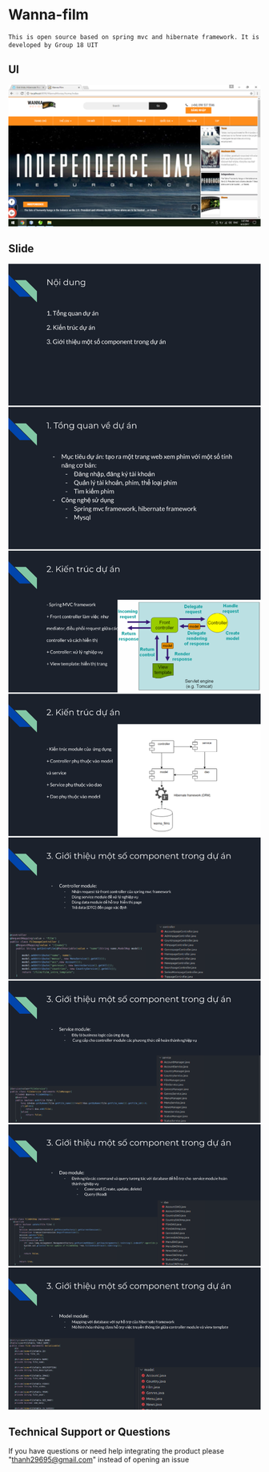 # Wanna-film
```
This is open source based on spring mvc and hibernate framework. It is developed by Group 18 UIT
```
## UI
![UI](./doc/bg_wanafilm.png)

## Slide
![Slide1](./doc/page1.png)
![Slide2](./doc/page2.png)
![Slide3](./doc/page3.png)
![Slide4](./doc/page4.png)
![Slide5](./doc/page5.png)
![Slide6](./doc/page6.png)
![Slide7](./doc/page7.png)
![Slide8](./doc/page8.png)

## Technical Support or Questions
If you have questions or need help integrating the product please "thanh29695@gmail.com" instead of opening an issue



